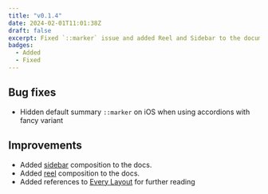 ```yaml
---
title: "v0.1.4"
date: 2024-02-01T11:01:38Z
draft: false
excerpt: Fixed `::marker` issue and added Reel and Sidebar to the documentation.
badges: 
  - Added
  - Fixed
---
```


## Bug fixes 

- Hidden default summary `::marker` on iOS when using accordions with fancy variant

## Improvements

- Added [sidebar](/compositions/#sidebar) composition to the docs.
- Added [reel](/compositions/#reel) composition to the docs.
- Added references to [Every Layout](https://every-layout.dev/) for further reading
